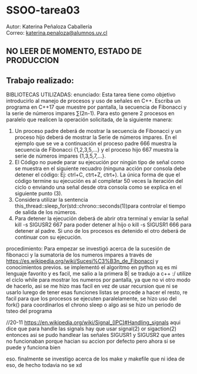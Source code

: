 # SSOO-tarea03
Autor: Katerina Peñaloza Caballería <br/>
Correo: katerina.penaloza@alumnos.uv.cl
## **NO LEER DE MOMENTO, ESTADO DE PRODUCCION**
## Trabajo realizado:
BIBLIOTECAS UTILIZADAS:
enunciado: Esta tarea tiene como objetivo introducirlo al manejo de procesos y uso de señales  en C++. Escriba un programa en C++17 que muestre por pantalla, la secuencia de Fibonacci y la serie de números impares ∑(2n-1). Para esto genere 2 procesos en paralelo que realicen la operación solicitada, de la siguiente manera:
1)	Un proceso padre deberá de mostrar la secuencia de Fibonacci y un proceso hijo deberá de mostrar la Serie de números impares. En el ejemplo que se ve a continuación el proceso padre 666 muestra la secuencia de Fibonacci {1,2,3,5,…} y el proceso hijo 667 muestra la serie de números impares {1,3,5,7,…}.
2)	El Código no puede parar su ejecución por ningún tipo de señal como se muestra en el siguiente recuadro (ninguna acción por consola debe detener el código: Ej: ctrl+C, ctrt+Z, ctrt+\). La única forma de que el código termine su ejecución es al completar 50 veces la iteración del ciclo o enviando una señal desde otra consola como se explica en el siguiente punto (3).
3)	Considera utilizar la sentencia this_thread::sleep_for(std::chrono::seconds(1))para controlar el tiempo de salida de los números.
3)	Para detener la ejecución deberá de abrir otra terminal y enviar la señal kill -s SIGUSR2 667 para poder detener al hijo o kill -s SIGUSR1 666 para detener al padre. Si uno de los procesos es detenido el otro deberá de continuar con su ejecución.

procedimiento: Para empezar se investigó acerca de la sucesión de fibonacci y la sumatoria de los numeros impares a través de https://es.wikipedia.org/wiki/Sucesi%C3%B3n_de_Fibonacci y conocimientos previos. 
se implementó el algoritmo en python xq es mi lenguaje favorito y es facil, me salio a la primera B|
se tradujo a c++ :/
utilize el ciclo while para mostrar los numeros por pantalla, ya que no vi otro modo de hacerlo, asi se me hizo mas facil en vez de usar recursion que ni se usarlo
lurego de tener esas  funciones listas se procede a hacer el resto, re facil
para que los procesos se ejecuten paralelamente, se hizo uso del fork()
para coordinarlos el chrono sleep o algo asi
se hizo un periodo de tsteo del programa

//20-11
https://en.wikipedia.org/wiki/Signal_(IPC)#Handling_signals  aqui dice que para handle las signals hay que usar signal(2) or sigaction(2) entonces asi se pudo handlear las señales SIGUSR1 y SIGUSR2 que antes no funcionaban porque hacian su accion por defecto pero ahora si se puede y funciona bien

eso.
finalmente se investigo acerca de los make y makefile que ni idea de eso, de hecho todavia  no se xd
